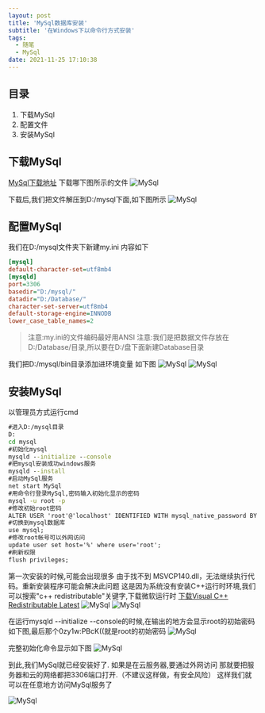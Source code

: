 ```yaml
---
layout: post
title: 'MySql数据库安装'
subtitle: '在Windows下以命令行方式安装'
tags:
  - 随笔
  - MySql
date: 2021-11-25 17:10:38
---
```


## 目录

1. 下载MySql
2. 配置文件
3. 安装MySql

## 下载MySql

[MySql下载地址](https://dev.mysql.com/downloads/mysql/)
下载哪下图所示的文件
![MySql](1.png)

下载后,我们把文件解压到D:/mysql下面,如下图所示
![MySql](2.png)

## 配置MySql

我们在D:/mysql文件夹下新建my.ini
内容如下

```ini
[mysql]
default-character-set=utf8mb4
[mysqld]
port=3306
basedir="D:/mysql/"
datadir="D:/Database/"
character-set-server=utf8mb4
default-storage-engine=INNODB
lower_case_table_names=2
```

>注意:my.ini的文件编码最好用ANSI
>注意:我们是把数据文件存放在D:/Database/目录,所以要在D:/盘下面新建Database目录

我们把D:/mysql/bin目录添加进环境变量
如下图
![MySql](3.png)
![MySql](4.png)

## 安装MySql

以管理员方式运行cmd

```cmd
#进入D:/mysql目录
D:
cd mysql
#初始化mysql
mysqld --initialize --console
#把mysql安装成功windows服务
mysqld --install
#启动MySql服务
net start MySql
#用命令行登录MySql,密码输入初始化显示的密码
mysql -u root -p
#修改初始root密码
ALTER USER 'root'@'localhost' IDENTIFIED WITH mysql_native_password BY '新密码';
#切换到mysql数据库
use mysql;
#修改root帐号可以外网访问
update user set host='%' where user='root';
#刷新权限
flush privileges;
```

第一次安装的时候,可能会出现很多
由于找不到 MSVCP140.dll，无法继续执行代码。重新安装程序可能会解决此问题
这是因为系统没有安装C++运行时环境,我们可以搜索"c++ redistributable"关键字,下载微软运行时
[下载Visual C++ Redistributable Latest](https://aka.ms/vs/17/release/vc_redist.x64.exe)
![MySql](5.png)
![MySql](6.png)

在运行mysqld --initialize --console的时候,在输出的地方会显示root的初始密码
如下图,最后那个0zy1w:PBcK((就是root的初始密码
![MySql](7.png)

完整初始化命令显示如下图
![MySql](8.png)

到此,我们MySql就已经安装好了.
如果是在云服务器,要通过外网访问
那就要把服务器和云的网络都把3306端口打开.（不建议这样做，有安全风险）
这样我们就可以在任意地方访问MySql服务了

![MySql](9.png)
